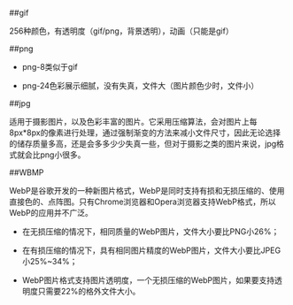 ##gif

256种颜色，有透明度（gif/png，背景透明），动画（只能是gif）


##png

- png-8类似于gif

- png-24色彩展示细腻，没有失真，文件大（图片颜色少时，文件小）


##jpg

适用于摄影图片，以及色彩丰富的图片。它采用压缩算法，会对图片上每8px*8px的像素进行处理，通过强制渐变的方法来减小文件尺寸，因此无论选择的储存质量多高，还是会多多少少失真一些，但对于摄影之类的图片来说，jpg格式就会比png小很多。



##WBMP

WebP是谷歌开发的一种新图片格式，WebP是同时支持有损和无损压缩的、使用直接色的、点阵图。只有Chrome浏览器和Opera浏览器支持WebP格式，所以WebP的应用并不广泛。

- 在无损压缩的情况下，相同质量的WebP图片，文件大小要比PNG小26%；

- 在有损压缩的情况下，具有相同图片精度的WebP图片，文件大小要比JPEG小25%~34%；

- WebP图片格式支持图片透明度，一个无损压缩的WebP图片，如果要支持透明度只需要22%的格外文件大小。



